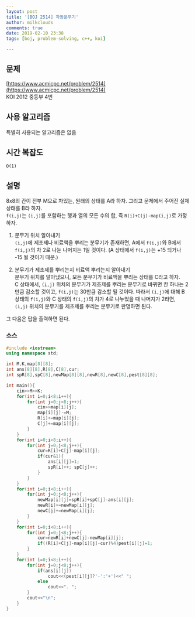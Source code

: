 ```yaml
---
layout: post
title: '[BOJ 2514] 자동분무기'
author: milkclouds
comments: true
date: 2019-02-10 23:38
tags: [boj, problem-solving, c++, koi]

---
```


## 문제
[https://www.acmicpc.net/problem/2514](https://www.acmicpc.net/problem/2514)  
KOI 2012 중등부 4번


## 사용 알고리즘  
특별히 사용되는 알고리즘은 없음


## 시간 복잡도  
`O(1)`   


## 설명  
8x8의 칸이 전부 M으로 차있는, 원래의 상태를 A라 하자. 그리고 문제에서 주어진 실제 상태를 B라 하자.  
`f(i,j)`는 `(i,j)`를 포함하는 행과 열의 모든 수의 합, 즉 `R(i)+C(j)-map(i,j)`로 가정하자.  

1. 분무기 위치 알아내기  
`(i,j)`에 제초제나 비료액을 뿌리는 분무기가 존재하면, A에서 `f(i,j)`와 B에서 `f(i,j)`의 차 2로 나눈 나머지는 1일 것이다. (A 상태에서 `f(i,j)`는 +15 되거나 -15 될 것이기 때문.)

2. 분무기가 제초제를 뿌리는지 비료액 뿌리는지 알아내기  
분무기 위치를 알아냈으니, 모든 분무기가 비료액을 뿌리는 상태를 C라고 하자.  
C 상태에서, `(i,j)` 위치의 분무기가 제초제를 뿌리는 분무기로 바뀌면 칸 하나는 2만큼 감소할 것이고, `f(i,j)`는 30만큼 감소할 될 것이다. 따라서 `(i,j)`에 대해 B 상태의 `f(i,j)`와 C 상태의 `f(i,j)`의 차가 4로 나누었을 때 나머지가 2라면, `(i,j)` 위치의 분무기를 제초제를 뿌리는 분무기로 판명하면 된다.


그 다음은 답을 출력하면 된다.


### 소스  

```c++
#include <iostream>
using namespace std;

int M,K,map[8][8];
int ans[8][8],R[8],C[8],cur;
int spR[8],spC[8],newMap[8][8],newR[8],newC[8],pest[8][8];

int main(){
    cin>>M>>K;
    for(int i=0;i<8;i++){
        for(int j=0;j<8;j++){
            cin>>map[i][j];
            map[i][j]-=M;
            R[i]+=map[i][j];
            C[j]+=map[i][j];
        }
    }
    for(int i=0;i<8;i++){
        for(int j=0;j<8;j++){
            cur=R[i]+C[j]-map[i][j];
            if(cur&1){
                ans[i][j]=1;
                spR[i]++; spC[j]++;
            }
        }
    }
    for(int i=0;i<8;i++){
        for(int j=0;j<8;j++){
            newMap[i][j]=spR[i]+spC[j]-ans[i][j];
            newR[i]+=newMap[i][j];
            newC[j]+=newMap[i][j];
        }
    }
    for(int i=0;i<8;i++){
        for(int j=0;j<8;j++){
            cur=newR[i]+newC[j]-newMap[i][j];
            if((R[i]+C[j]-map[i][j]-cur)%4)pest[i][j]=1;
        }
    }
    for(int i=0;i<8;i++){
        for(int j=0;j<8;j++){
            if(ans[i][j])
                cout<<(pest[i][j]?'-':'+')<<" ";
            else
                cout<<". ";
        }
        cout<<"\n";
    }
}
```